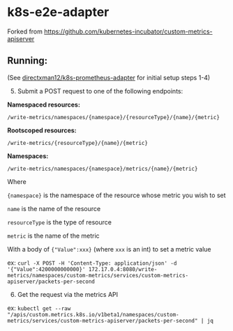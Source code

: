 # k8s-e2e-adapter

Forked from https://github.com/kubernetes-incubator/custom-metrics-apiserver

## Running:

(See [directxman12/k8s-prometheus-adapter](https://github.com/DirectXMan12/k8s-prometheus-adapter/tree/master/deploy#example-deployment) for initial setup steps 1-4)

5. Submit a POST request to one of the following endpoints:

**Namespaced resources:**

`/write-metrics/namespaces/{namespace}/{resourceType}/{name}/{metric}`

**Rootscoped resources:**

`/write-metrics/{resourceType}/{name}/{metric}`

**Namespaces:**

`/write-metrics/namespaces/{namespace}/metrics/{name}/{metric}`

Where

`{namespace}` is the namespace of the resource whose metric you wish to set

`name` is the name of the resource

`resourceType` is the type of resource

`metric` is the name of the metric

With a body of `{"Value":xxx}` (where `xxx` is an int) to set a metric value

ex: `curl -X POST -H 'Content-Type: application/json' -d '{"Value":4200000000000}' 172.17.0.4:8080/write-metrics/namespaces/custom-metrics/services/custom-metrics-apiserver/packets-per-second`

6. Get the request via the metrics API

ex: `kubectl get --raw "/apis/custom.metrics.k8s.io/v1beta1/namespaces/custom-metrics/services/custom-metrics-apiserver/packets-per-second" | jq`